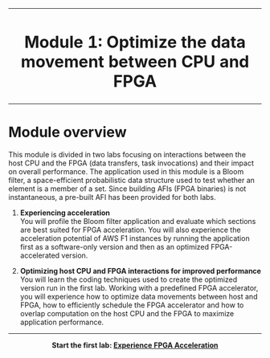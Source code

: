 <table>
<tr>
 <td align="center"><h1>Module 1: Optimize the data movement between CPU and FPGA
 </td>
</tr>
</table>

# Module overview

This module is divided in two labs focusing on interactions between the host CPU and the FPGA (data transfers, task invocations) and their impact on overall performance. The application used in this module is a Bloom filter, a space-efficient probabilistic data structure used to test whether an element is a member of a set. Since building AFIs (FPGA binaries) is not instantaneous, a pre-built AFI has been provided for both labs. 

1. **Experiencing acceleration** \
You will profile the Bloom filter application and evaluate which sections are best suited for FPGA acceleration. You will also experience the acceleration potential of AWS F1 instances by running the application first as a software-only version and then as an optimized FPGA-accelerated version.

1. **Optimizing host CPU and FPGA interactions for improved performance** \
You will learn the coding techniques used to create the optimized version run in the first lab. Working with a predefined FPGA accelerator, you will experience how to optimize data movements between host and FPGA, how to efficiently schedule the FPGA accelerator and how to overlap computation on the host CPU and the FPGA to maximize application performance. 


---------------------------------------

<p align="center"><b>
Start the first lab: <a href="host_eval.md">Experience FPGA Acceleration</a>
</b></p>
